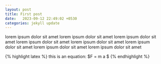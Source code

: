 ```yaml
---
layout: post
title: First post
date:   2023-09-12 22:49:02 +0530
categories: jekyll update
---
```


lorem ipsum dolor sit amet
lorem ipsum dolor sit amet
lorem ipsum dolor sit amet
lorem ipsum dolor sit amet
lorem ipsum dolor sit amet
lorem ipsum dolor sit amet
lorem ipsum dolor sit amet
lorem ipsum dolor sit amet


{% highlight latex %}
this is an equation:
    $F = m a $
{% endhighlight %}
